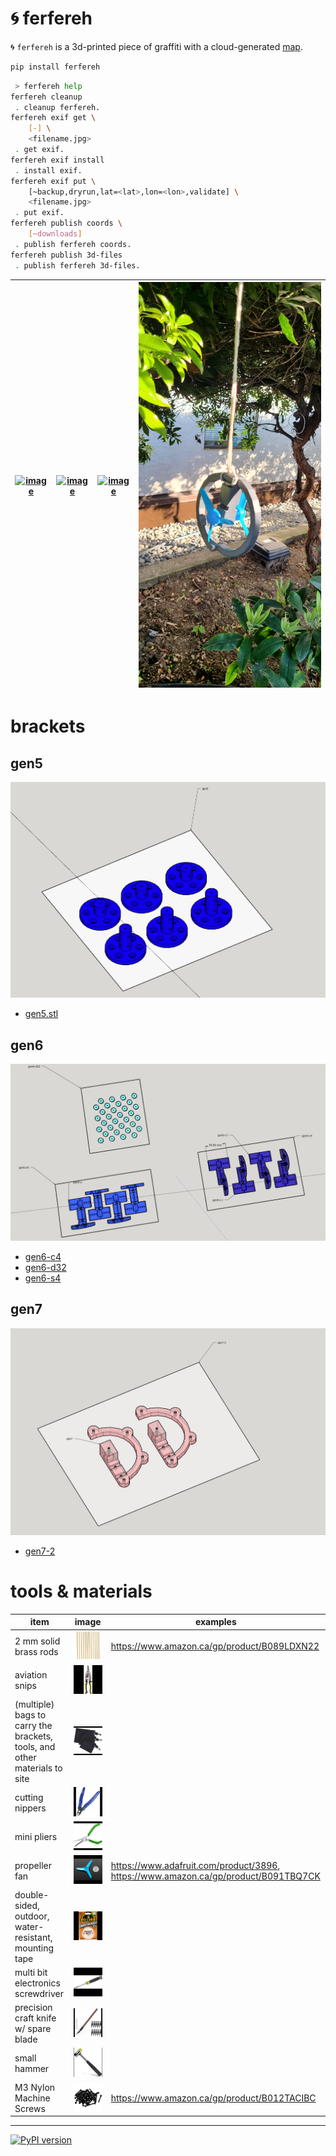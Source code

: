 # 🌀 ferfereh

🌀 `ferfereh` is a 3d-printed piece of graffiti with a cloud-generated [map](./coords.geojson).

```bash
pip install ferfereh
```

```bash
 > ferfereh help
ferfereh cleanup
 . cleanup ferfereh.
ferfereh exif get \
	[-] \
	<filename.jpg>
 . get exif.
ferfereh exif install
 . install exif.
ferfereh exif put \
	[~backup,dryrun,lat=<lat>,lon=<lon>,validate] \
	<filename.jpg>
 . put exif.
ferfereh publish coords \
	[~downloads]
 . publish ferfereh coords.
ferfereh publish 3d-files
 . publish ferfereh 3d-files.
```

| [![image](./images/gen5.jpg)](#gen5) | [![image](./images/gen6-c2.jpg)](#gen6) | [![image](./images/gen6-s.jpg)](#gen6) | [![image](./images/gen7-2.jpg)](#gen7) |
| ------------------------------------ | --------------------------------------- | -------------------------------------- | -------------------------------------- |

# brackets

## gen5

![image](./images/gen5.png)

- [gen5.stl](./3d/gen5.stl)

## gen6

![image](./images/gen6.png)

- [gen6-c4](./3d/gen6-c4.stl)
- [gen6-d32](./3d/gen6-d32.stl)
- [gen6-s4](./3d/gen6-s4.stl)

## gen7

![image](./images/gen7.png)

- [gen7-2](./3d/gen7-2.stl)

# tools & materials

| item                                                                      | image                                                           | examples                                                                           |
| ------------------------------------------------------------------------- | --------------------------------------------------------------- | ---------------------------------------------------------------------------------- |
| 2 mm solid brass rods                                                     | ![image](./images/tools/solid-brass-bars.jpeg)                  | https://www.amazon.ca/gp/product/B089LDXN22                                        |
| aviation snips                                                            | ![image](./images/tools/aviation-snips.jpeg)                    |                                                                                    |
| (multiple) bags to carry the brackets, tools, and other materials to site | ![image](./images/tools/bags.jpeg)                              |                                                                                    |
| cutting nippers                                                           | ![image](./images/tools/cutting-nippers.jpeg)                   |                                                                                    |
| mini pliers                                                               | ![image](./images/tools/mini-pliers.jpeg)                       |                                                                                    |
| propeller fan                                                             | ![image](./images/tools/propellers.jpeg)                        | https://www.adafruit.com/product/3896, https://www.amazon.ca/gp/product/B091TBQ7CK |
| double-sided, outdoor, water-resistant, mounting tape                     | ![image](./images/tools/mounting-tape.jpeg)                     |                                                                                    |
| multi bit electronics screwdriver                                         | ![image](./images/tools/multi-bit-electronics-screwdriver.jpeg) |                                                                                    |
| precision craft knife w/ spare blade                                      | ![image](./images/tools/precision-craft-knife.jpeg)             |                                                                                    |
| small hammer                                                              | ![image](./images/tools/small-hammer.jpeg)                      |                                                                                    |
| M3 Nylon Machine Screws                                                   | ![image](./images/tools/screws.jpg)                             | https://www.amazon.ca/gp/product/B012TACIBC                                        |

---

[![PyPI version](https://img.shields.io/pypi/v/ferfereh.svg)](https://pypi.org/project/ferfereh/)
